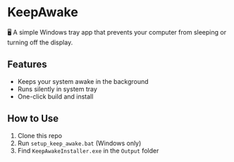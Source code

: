 # KeepAwake

🖥️ A simple Windows tray app that prevents your computer from sleeping or turning off the display.

## Features
- Keeps your system awake in the background
- Runs silently in system tray
- One-click build and install

## How to Use
1. Clone this repo
2. Run `setup_keep_awake.bat` (Windows only)
3. Find `KeepAwakeInstaller.exe` in the `Output` folder
